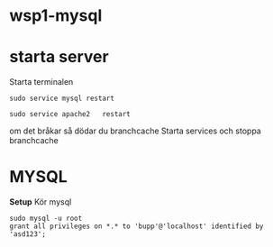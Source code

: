 # wsp1-mysql

# starta server

Starta terminalen

    sudo service mysql restart
  
    sudo service apache2   restart
  
  om det bråkar så dödar du branchcache
  Starta services och stoppa branchcache

# MYSQL

**Setup**
Kör mysql

    sudo mysql -u root
    grant all privileges on *.* to 'bupp'@'localhost' identified by 'asd123';
